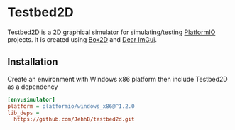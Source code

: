 # Testbed2D

Testbed2D is a 2D graphical simulator for simulating/testing [PlatformIO](https://platformio.org/) projects.
It is created using [Box2D](https://box2d.org/) and [Dear ImGui](https://github.com/ocornut/imgui).

## Installation

Create an environment with Windows x86 platform then include Testbed2D as a dependency

```ini
[env:simulator]
platform = platformio/windows_x86@^1.2.0
lib_deps =
  https://github.com/JehhB/testbed2d.git
```